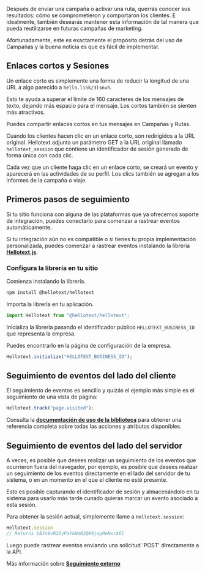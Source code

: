 Después de enviar una campaña o activar una ruta, querrás conocer sus resultados: cómo se comprometieron y comportaron los clientes. E idealmente, también desearás mantener esta información de tal manera que pueda reutilizarse en futuras campañas de marketing.

Afortunadamente, este es exactamente el propósito detrás del uso de Campañas y la buena noticia es que es fácil de implementar.

## Enlaces cortos y Sesiones

Un enlace corto es simplemente una forma de reducir la longitud de una URL a algo parecido a `hello.link/3lsnvh`.

Esto te ayuda a superar el límite de 160 caracteres de los mensajes de texto, dejando más espacio para el mensaje. Los cortos también se sienten más atractivos.

Puedes compartir enlaces cortos en tus mensajes en Campañas y Rutas.

Cuando los clientes hacen clic en un enlace corto, son redirigidos a la URL original. Hellotext adjunta un parámetro GET a la URL original llamado `hellotext_session` que contiene un identificador de sesión generado de forma única con cada clic.

Cada vez que un cliente haga clic en un enlace corto, se creará un evento y aparecerá en las actividades de su perfil. Los clics también se agregan a los informes de la campaña o viaje.

## Primeros pasos de seguimiento

Si tu sitio funciona con alguna de las plataformas que ya ofrecemos soporte de integración, puedes conectarlo para comenzar a rastrear eventos automáticamente.

Si tu integración aún no es compatible o si tienes tu propia implementación personalizada, puedes comenzar a rastrear eventos instalando la librería [**Hellotext.js**](https://github.com/hellotext/hellotext.js).

### Configura la librería en tu sitio

Comienza instalando la librería.

```bash
npm install @hellotext/hellotext
```

Importa la librería en tu aplicación.

```javascript
import Hellotext from "@hellotext/hellotext";
```

Inicializa la librería pasando el identificador público `HELLOTEXT_BUSINESS_ID` que representa la empresa.

Puedes encontrarlo en la página de configuración de la empresa.

```javascript
Hellotext.initialize("HELLOTEXT_BUSINESS_ID");
```

## Seguimiento de eventos del lado del cliente

El seguimiento de eventos es sencillo y quizás el ejemplo más simple es el seguimiento de una vista de página:

```javascript
Hellotext.track("page.visited");
```

Consulta la [**documentación de uso de la biblioteca**](https://github.com/hellotext/hellotext.js#usage) para obtener una referencia completa sobre todas las acciones y atributos disponibles.

## Seguimiento de eventos del lado del servidor

A veces, es posible que desees realizar un seguimiento de los eventos que ocurrieron fuera del navegador, por ejemplo, es posible que desees realizar un seguimiento de los eventos directamente en el lado del servidor de tu sistema, o en un momento en el que el cliente no esté presente.

Esto es posible capturando el identificador de sesión y almacenándolo en tu sistema para usarlo más tarde cunado quieras marcar un evento asociado a esta sesión.

Para obtener la sesión actual, simplemente llame a `Hellotext.session`:

```javascript
Hellotext.session
// Returns bBJn9vR15yPaYkWmR2QK0jopMeNxrA6l
```

Luego puede rastrear eventos enviando una solicitud 'POST' directamente a la API.

Más información sobre [**Seguimiento externo**](/seguimiento-externo)